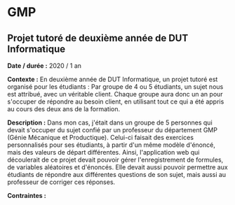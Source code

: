 # GMP
## Projet tutoré de deuxième année de DUT Informatique

<b>Date / durée :</b> 2020 / 1 an

<b>Contexte :</b> En deuxième année de DUT Informatique, un projet tutoré est organisé pour les étudiants : Par groupe de 4 ou 5 étudiants, un sujet nous est attribué, avec un véritable client. Chaque groupe aura donc un an pour s'occuper de répondre au besoin client, en utilisant tout ce qui a été appris au cours des deux ans de la formation.

<b>Description :</b> Dans mon cas, j'était dans un groupe de 5 personnes qui devait s'occuper du sujet confié par un professeur du département GMP (Génie Mécanique et Productique). Celui-ci faisait des exercices personnalisés pour ses étudiants, à partir d'un même modèle d'énoncé, mais des valeurs de départ différentes. Ainsi, l'application web qui découlerait de ce projet devait pouvoir gérer l'enregistrement de formules, de variables aléatoires et d'énoncés. Elle devait aussi pouvoir permettre aux étudiants de répondre aux différentes questions de son sujet, mais aussi au professeur de corriger ces réponses.

<b>Contraintes : </b>
